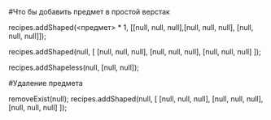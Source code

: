 #Что бы добавить предмет в простой верстак 

recipes.addShaped(<предмет> * 1, [[null, null, null],[null, null, null], [null, null, null]]);

recipes.addShaped(null, [
    [null, null, null],
    [null, null, null],
    [null, null, null]
]);

recipes.addShapeless(null, [null, null]);

#Удаление предмета

removeExist(null);
recipes.addShaped(null, [
    [null, null, null],
    [null, null, null],
    [null, null, null]
]);